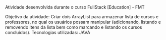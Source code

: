 Atividade desenvolvida durante o curso FullStack [Education] - FMT

Objetivo da atividade: Criar dois ArrayList para armazenar lista de cursos e professores, no qual os usuários possam manipular (adicionando, listando e removendo itens da lista bem como marcando e listando os cursos concluídos).
Tecnologias utilizadas: JAVA
